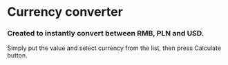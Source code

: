 # Currency converter
### Created to instantly convert between RMB, PLN and USD.
Simply put the value and select currency from the list, then press Calculate button.
